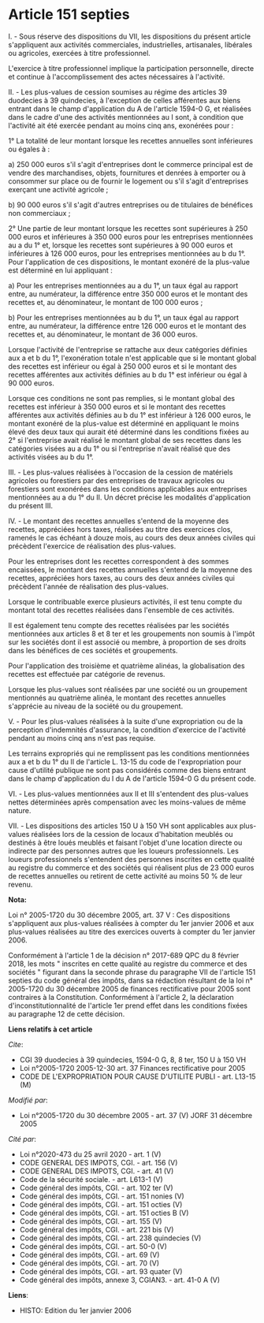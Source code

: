 # Article 151 septies

I. - Sous réserve des dispositions du VII, les dispositions du présent article s'appliquent aux activités commerciales,
industrielles, artisanales, libérales ou agricoles, exercées à titre professionnel.

L'exercice à titre professionnel implique la participation personnelle, directe et continue à l'accomplissement des actes
nécessaires à l'activité.

II. - Les plus-values de cession soumises au régime des articles 39 duodecies à 39 quindecies, à l'exception de celles
afférentes aux biens entrant dans le champ d'application du A de l'article 1594-0 G, et réalisées dans le cadre d'une des
activités mentionnées au I sont, à condition que l'activité ait été exercée pendant au moins cinq ans, exonérées pour :

1° La totalité de leur montant lorsque les recettes annuelles sont inférieures ou égales à :

a) 250 000 euros s'il s'agit d'entreprises dont le commerce principal est de vendre des marchandises, objets, fournitures et
denrées à emporter ou à consommer sur place ou de fournir le logement ou s'il s'agit d'entreprises exerçant une activité
agricole ;

b) 90 000 euros s'il s'agit d'autres entreprises ou de titulaires de bénéfices non commerciaux ;

2° Une partie de leur montant lorsque les recettes sont supérieures à 250 000 euros et inférieures à 350 000 euros pour les
entreprises mentionnées au a du 1° et, lorsque les recettes sont supérieures à 90 000 euros et inférieures à 126 000 euros,
pour les entreprises mentionnées au b du 1°. Pour l'application de ces dispositions, le montant exonéré de la plus-value est
déterminé en lui appliquant :

a) Pour les entreprises mentionnées au a du 1°, un taux égal au rapport entre, au numérateur, la différence entre 350 000
euros et le montant des recettes et, au dénominateur, le montant de 100 000 euros ;

b) Pour les entreprises mentionnées au b du 1°, un taux égal au rapport entre, au numérateur, la différence entre 126 000
euros et le montant des recettes et, au dénominateur, le montant de 36 000 euros.

Lorsque l'activité de l'entreprise se rattache aux deux catégories définies aux a et b du 1°, l'exonération totale n'est
applicable que si le montant global des recettes est inférieur ou égal à 250 000 euros et si le montant des recettes
afférentes aux activités définies au b du 1° est inférieur ou égal à 90 000 euros.

Lorsque ces conditions ne sont pas remplies, si le montant global des recettes est inférieur à 350 000 euros et si le montant
des recettes afférentes aux activités définies au b du 1° est inférieur à 126 000 euros, le montant exonéré de la plus-value
est déterminé en appliquant le moins élevé des deux taux qui aurait été déterminé dans les conditions fixées au 2° si
l'entreprise avait réalisé le montant global de ses recettes dans les catégories visées au a du 1° ou si l'entreprise n'avait
réalisé que des activités visées au b du 1°.

III. - Les plus-values réalisées à l'occasion de la cession de matériels agricoles ou forestiers par des entreprises de
travaux agricoles ou forestiers sont exonérées dans les conditions applicables aux entreprises mentionnées au a du 1° du II.
Un décret précise les modalités d'application du présent III.

IV. - Le montant des recettes annuelles s'entend de la moyenne des recettes, appréciées hors taxes, réalisées au titre des
exercices clos, ramenés le cas échéant à douze mois, au cours des deux années civiles qui précèdent l'exercice de réalisation
des plus-values.

Pour les entreprises dont les recettes correspondent à des sommes encaissées, le montant des recettes annuelles s'entend de
la moyenne des recettes, appréciées hors taxes, au cours des deux années civiles qui précèdent l'année de réalisation des
plus-values.

Lorsque le contribuable exerce plusieurs activités, il est tenu compte du montant total des recettes réalisées dans
l'ensemble de ces activités.

Il est également tenu compte des recettes réalisées par les sociétés mentionnées aux articles 8 et 8 ter et les groupements
non soumis à l'impôt sur les sociétés dont il est associé ou membre, à proportion de ses droits dans les bénéfices de ces
sociétés et groupements.

Pour l'application des troisième et quatrième alinéas, la globalisation des recettes est effectuée par catégorie de revenus.

Lorsque les plus-values sont réalisées par une société ou un groupement mentionnés au quatrième alinéa, le montant des
recettes annuelles s'apprécie au niveau de la société ou du groupement.

V. - Pour les plus-values réalisées à la suite d'une expropriation ou de la perception d'indemnités d'assurance, la condition
d'exercice de l'activité pendant au moins cinq ans n'est pas requise.

Les terrains expropriés qui ne remplissent pas les conditions mentionnées aux a et b du 1° du II de l'article L. 13-15 du
code de l'expropriation pour cause d'utilité publique ne sont pas considérés comme des biens entrant dans le champ
d'application du I du A de l'article 1594-0 G du présent code.

VI. - Les plus-values mentionnées aux II et III s'entendent des plus-values nettes déterminées après compensation avec les
moins-values de même nature.

VII. - Les dispositions des articles 150 U à 150 VH sont applicables aux plus-values réalisées lors de la cession de locaux
d'habitation meublés ou destinés à être loués meublés et faisant l'objet d'une location directe ou indirecte par des
personnes autres que les loueurs professionnels. Les loueurs professionnels s'entendent des personnes inscrites en cette
qualité au registre du commerce et des sociétés qui réalisent plus de 23 000 euros de recettes annuelles ou retirent de cette
activité au moins 50 % de leur revenu.

**Nota:**

Loi n° 2005-1720 du 30 décembre 2005, art. 37 V : Ces dispositions s'appliquent aux plus-values réalisées à compter du 1er
janvier 2006 et aux plus-values réalisées au titre des exercices ouverts à compter du 1er janvier 2006.

Conformément à l'article 1 de la décision n° 2017-689 QPC du 8 février 2018, les mots " inscrites en cette qualité au
registre du commerce et des sociétés " figurant dans la seconde phrase du paragraphe VII de l'article 151 septies du code
général des impôts, dans sa rédaction résultant de la loi n° 2005-1720 du 30 décembre 2005 de finances rectificative pour
2005 sont contraires à la Constitution. Conformément à l'article 2, la déclaration d'inconstitutionnalité de l'article 1er
prend effet dans les conditions fixées au paragraphe 12 de cette décision.

**Liens relatifs à cet article**

_Cite_:

  - CGI 39 duodecies à 39 quindecies, 1594-0 G, 8, 8 ter, 150 U à 150 VH
  - Loi n°2005-1720 2005-12-30 art. 37 Finances rectificative pour 2005
  - CODE DE L'EXPROPRIATION POUR CAUSE D'UTILITE PUBLI - art. L13-15 (M)

_Modifié par_:

  - Loi n°2005-1720 du 30 décembre 2005 - art. 37 (V) JORF 31 décembre 2005

_Cité par_:

  - Loi n°2020-473 du 25 avril 2020 - art. 1 (V)
  - CODE GENERAL DES IMPOTS, CGI. - art. 156 (V)
  - CODE GENERAL DES IMPOTS, CGI. - art. 41 (V)
  - Code de la sécurité sociale. - art. L613-1 (V)
  - Code général des impôts, CGI. - art. 102 ter (V)
  - Code général des impôts, CGI. - art. 151 nonies (V)
  - Code général des impôts, CGI. - art. 151 octies (V)
  - Code général des impôts, CGI. - art. 151 octies B (V)
  - Code général des impôts, CGI. - art. 155 (V)
  - Code général des impôts, CGI. - art. 221 bis (V)
  - Code général des impôts, CGI. - art. 238 quindecies (V)
  - Code général des impôts, CGI. - art. 50-0 (V)
  - Code général des impôts, CGI. - art. 69 (V)
  - Code général des impôts, CGI. - art. 70 (V)
  - Code général des impôts, CGI. - art. 93 quater (V)
  - Code général des impôts, annexe 3, CGIAN3. - art. 41-0 A (V)

**Liens**:

  - HISTO: Edition du 1er janvier 2006
